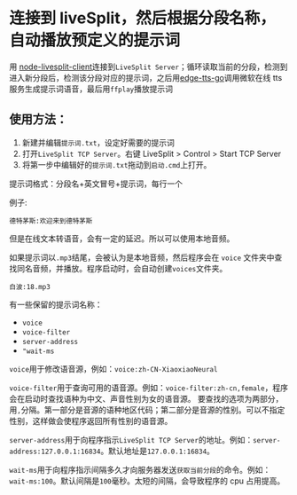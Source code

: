 # 连接到 liveSplit，然后根据分段名称，自动播放预定义的提示词

用 [node-livesplit-client](https://github.com/satanch/node-livesplit-client)连接到`LiveSplit Server`；循环读取当前的分段，检测到进入新分段后，检测该分段对应的提示词，之后用[edge-tts-go](https://github.com/wujunwei928/edge-tts-go)调用微软在线 tts 服务生成提示词语音，最后用`ffplay`播放提示词

## 使用方法：

1. 新建并编辑`提示词.txt`，设定好需要的提示词
2. 打开`LiveSplit TCP Server`。右键 LiveSplit > Control > Start TCP Server
3. 将第一步中编辑好的`提示词.txt`拖动到`启动.cmd`上打开。

提示词格式：分段名+英文冒号+提示词，每行一个

例子:

```
德特茅斯:欢迎来到德特茅斯
```

但是在线文本转语音，会有一定的延迟。所以可以使用本地音频。

如果提示词以`.mp3`结尾，会被认为是本地音频，然后程序会在 `voice` 文件夹中查找同名音频，并播放。程序启动时，会自动创建`voices`文件夹。

```
白波:18.mp3
```

有一些保留的提示词名称：

- `voice`
- `voice-filter`
- `server-address`
- `"wait-ms`

`voice`用于修改语音源，例如：`voice:zh-CN-XiaoxiaoNeural`

`voice-filter`用于查询可用的语音源。例如：`voice-filter:zh-cn,female`，程序会在启动时查找语种为中文、声音性别为女的语音源。
要查找的选项为两部分，用`,`分隔。第一部分是音源的语种地区代码；第二部分是音源的性别。可以不指定性别，这样做会使程序返回所有性别的语音源。

`server-address`用于向程序指示`LiveSplit TCP Server`的地址。例如：`server-address:127.0.0.1:16834`。默认地址是`127.0.0.1:16834`。

`wait-ms`用于向程序指示间隔多久才向服务器发送`获取当前分段`的命令。例如：`wait-ms:100`。默认间隔是`100`毫秒。太短的间隔，会导致程序的 cpu 占用提高。
